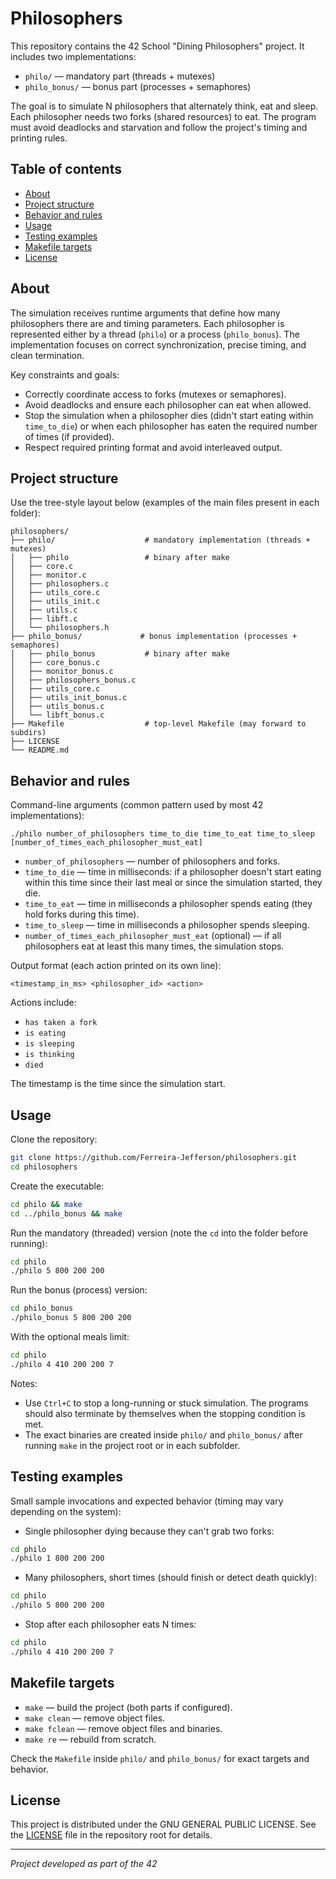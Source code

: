 # Philosophers

This repository contains the 42 School "Dining Philosophers" project. It includes two implementations:

- `philo/` — mandatory part (threads + mutexes)
- `philo_bonus/` — bonus part (processes + semaphores)

The goal is to simulate N philosophers that alternately think, eat and sleep. Each philosopher needs two forks (shared resources) to eat. The program must avoid deadlocks and starvation and follow the project's timing and printing rules.

## Table of contents

- [About](#about)
- [Project structure](#project-structure)
- [Behavior and rules](#behavior-and-rules)
- [Usage](#usage)
- [Testing examples](#testing-examples)
- [Makefile targets](#makefile-targets)
- [License](#license)

## About

The simulation receives runtime arguments that define how many philosophers there are and timing parameters. Each philosopher is represented either by a thread (`philo`) or a process (`philo_bonus`). The implementation focuses on correct synchronization, precise timing, and clean termination.

Key constraints and goals:

- Correctly coordinate access to forks (mutexes or semaphores).
- Avoid deadlocks and ensure each philosopher can eat when allowed.
- Stop the simulation when a philosopher dies (didn't start eating within `time_to_die`) or when each philosopher has eaten the required number of times (if provided).
- Respect required printing format and avoid interleaved output.

## Project structure

Use the tree-style layout below (examples of the main files present in each folder):

```
philosophers/
├── philo/                    # mandatory implementation (threads + mutexes)
│   ├── philo                 # binary after make
│   ├── core.c
│   ├── monitor.c
│   ├── philosophers.c
│   ├── utils_core.c
│   ├── utils_init.c
│   ├── utils.c
│   ├── libft.c
│   └── philosophers.h
├── philo_bonus/             # bonus implementation (processes + semaphores)
│   ├── philo_bonus           # binary after make
│   ├── core_bonus.c
│   ├── monitor_bonus.c
│   ├── philosophers_bonus.c
│   ├── utils_core.c
│   ├── utils_init_bonus.c
│   ├── utils_bonus.c
│   └── libft_bonus.c
├── Makefile                  # top-level Makefile (may forward to subdirs)
├── LICENSE
└── README.md
```

## Behavior and rules

Command-line arguments (common pattern used by most 42 implementations):

```
./philo number_of_philosophers time_to_die time_to_eat time_to_sleep [number_of_times_each_philosopher_must_eat]
```

- `number_of_philosophers` — number of philosophers and forks.
- `time_to_die` — time in milliseconds: if a philosopher doesn't start eating within this time since their last meal or since the simulation started, they die.
- `time_to_eat` — time in milliseconds a philosopher spends eating (they hold forks during this time).
- `time_to_sleep` — time in milliseconds a philosopher spends sleeping.
- `number_of_times_each_philosopher_must_eat` (optional) — if all philosophers eat at least this many times, the simulation stops.

Output format (each action printed on its own line):

```
<timestamp_in_ms> <philosopher_id> <action>
```

Actions include:
- `has taken a fork`
- `is eating`
- `is sleeping`
- `is thinking`
- `died`

The timestamp is the time since the simulation start.

## Usage

Clone the repository:

```bash
git clone https://github.com/Ferreira-Jefferson/philosophers.git
cd philosophers
```

Create the executable:

```bash
cd philo && make
cd ../philo_bonus && make
```

Run the mandatory (threaded) version (note the `cd` into the folder before running):

```bash
cd philo
./philo 5 800 200 200
```

Run the bonus (process) version:

```bash
cd philo_bonus
./philo_bonus 5 800 200 200
```

With the optional meals limit:

```bash
cd philo
./philo 4 410 200 200 7
```

Notes:

- Use `Ctrl+C` to stop a long-running or stuck simulation. The programs should also terminate by themselves when the stopping condition is met.
- The exact binaries are created inside `philo/` and `philo_bonus/` after running `make` in the project root or in each subfolder.


## Testing examples

Small sample invocations and expected behavior (timing may vary depending on the system):

- Single philosopher dying because they can't grab two forks:

```bash
cd philo
./philo 1 800 200 200
```

- Many philosophers, short times (should finish or detect death quickly):

```bash
cd philo
./philo 5 800 200 200
```

- Stop after each philosopher eats N times:

```bash
cd philo
./philo 4 410 200 200 7
```

## Makefile targets

- `make` — build the project (both parts if configured).
- `make clean` — remove object files.
- `make fclean` — remove object files and binaries.
- `make re` — rebuild from scratch.

Check the `Makefile` inside `philo/` and `philo_bonus/` for exact targets and behavior.

## License

This project is distributed under the GNU GENERAL PUBLIC LICENSE. See the [LICENSE](LICENSE) file in the repository root for details.

---

*Project developed as part of the 42*
